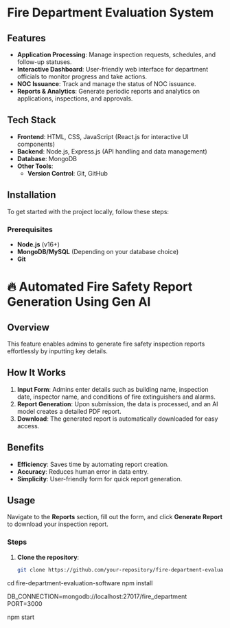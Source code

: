 # Fire Department Evaluation  System

## Features

- **Application Processing**: Manage inspection requests, schedules, and follow-up statuses.
- **Interactive Dashboard**: User-friendly web interface for department officials to monitor progress and take actions.
- **NOC Issuance**: Track and manage the status of NOC issuance.
- **Reports & Analytics**: Generate periodic reports and analytics on applications, inspections, and approvals.

## Tech Stack

- **Frontend**: HTML, CSS, JavaScript (React.js for interactive UI components)
- **Backend**: Node.js, Express.js (API handling and data management)
- **Database**: MongoDB
- **Other Tools**: 
  - **Version Control**: Git, GitHub

## Installation

To get started with the project locally, follow these steps:

### Prerequisites

- **Node.js** (v16+)
- **MongoDB/MySQL** (Depending on your database choice)
- **Git**

  


# 🔥 Automated Fire Safety Report Generation Using Gen AI

## Overview
This feature enables admins to generate fire safety inspection reports effortlessly by inputting key details.

## How It Works
1. **Input Form**: Admins enter details such as building name, inspection date, inspector name, and conditions of fire extinguishers and alarms.
2. **Report Generation**: Upon submission, the data is processed, and an AI model creates a detailed PDF report.
3. **Download**: The generated report is automatically downloaded for easy access.

## Benefits
- **Efficiency**: Saves time by automating report creation.
- **Accuracy**: Reduces human error in data entry.
- **Simplicity**: User-friendly form for quick report generation.

## Usage
Navigate to the **Reports** section, fill out the form, and click **Generate Report** to download your inspection report.



### Steps

1. **Clone the repository**:
   ```bash
   git clone https://github.com/your-repository/fire-department-evaluation-software.git

cd fire-department-evaluation-software
npm install

DB_CONNECTION=mongodb://localhost:27017/fire_department
PORT=3000

npm start



   
